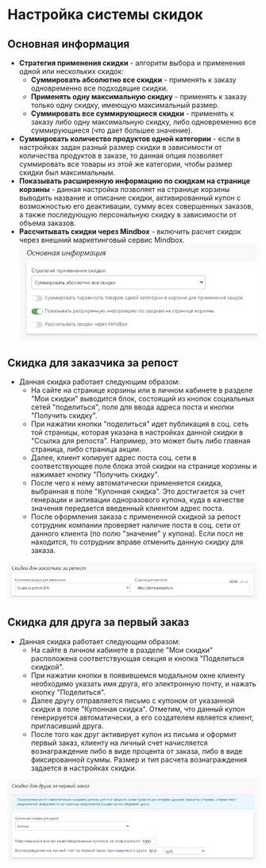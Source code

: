 # Настройка системы скидок

## Основная информация
* **Стратегия применения скидки** - алгоритм выбора и применения одной или нескольких скидок:
    + **Суммировать абсолютно все скидки** - применять к заказу одновременно все подходящие скидки.
    + **Применять одну максимальную скидку** - применять к заказу только одну скидку, имеющую максимальный размер.
    + **Суммировать все суммирующиеся скидки** - применять к заказу либо одну максимальную скидку, либо одновременно все суммирующиеся (что дает большее значение).
* **Суммировать количество продуктов одной категории** - если в настройках задан разный размер скидки в зависимости от количества продуктов в заказе, то данная опция позволяет суммировать все товары из этой же категории, чтобы размер скидки был максимальным. 
* **Показывать расширенную информацию по скидкам на странице корзины** - данная настройка позволяет на странице корзины выводить название и описание скидки, активированный купон с возможностью его деактивации, сумму всех совершенных заказов, а также последующую персональную скидку в зависимости от объема заказов.
* **Рассчитывать скидки через Mindbox** - включить расчет скидок через внешний маркетинговый сервис Mindbox.
![](../_media/marketing/marketing11.png ':size=50%')

## Скидка для заказчика за репост
* Данная скидка работает следующим образом:
    + На сайте на странице корзины или в личном кабинете в разделе "Мои скидки" выводится блок, состоящий из кнопок социальных сетей "поделиться", поля для ввода адреса поста и кнопки "Получить скидку".
    + При нажатии кнопки "поделиться" идет публикация в соц. сеть той страницы, которая указана в настройках данной скидки в "Ссылка для репоста". Например, это может быть либо главная страница, либо страница акции.
    + Далее, клиент копирует адрес поста соц. сети в соответствующее поле блока этой скидки на странице корзины и нажимает кнопку "Получить скидку".
    + После чего к нему автоматически применяется скидка, выбранная в поле "Купонная скидка". Это достигается за счет генерации и активации одноразового купона, куда в качестве значения передается введенный клиентом адрес поста.
    + После оформления заказа с примененной скидкой за репост сотрудник компании проверяет наличие поста в соц. сети от данного клиента (по полю "значение" у купона). Если посл не находится, то сотрудник вправе отменить данную скидку для заказа.

![](../_media/marketing/marketing12.png ':size=70%')

## Скидка для друга за первый заказ
* Данная скидка работает следующим образом:
    + На сайте в личном кабинете в разделе "Мои скидки" расположена соответствующая секция и кнопка "Поделиться скидкой".
    + При нажатии кнопки в появившемся модальном окне клиенту необходимо указать имя друга, его электронную почту, и нажать кнопку "Поделиться".
    + Далее другу отправляется письмо с купоном от указанной скидки в поле "Купонная скидка". Отметим, что данный купон генерируется автоматически, а его создателем является клиент, пригласивший друга.
    + После того как друг активирует купон из письма и оформит первый заказ, клиенту на личный счет начисляется вознаграждение либо в виде процента от заказа, либо в виде фиксированной суммы. Размер и тип расчета вознаграждения задается в настройках скидки.

![](../_media/marketing/marketing13.png ':size=70%')